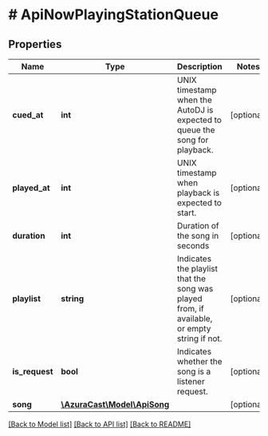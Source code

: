 # # ApiNowPlayingStationQueue

## Properties

Name | Type | Description | Notes
------------ | ------------- | ------------- | -------------
**cued_at** | **int** | UNIX timestamp when the AutoDJ is expected to queue the song for playback. | [optional]
**played_at** | **int** | UNIX timestamp when playback is expected to start. | [optional]
**duration** | **int** | Duration of the song in seconds | [optional]
**playlist** | **string** | Indicates the playlist that the song was played from, if available, or empty string if not. | [optional]
**is_request** | **bool** | Indicates whether the song is a listener request. | [optional]
**song** | [**\AzuraCast\Model\ApiSong**](ApiSong.md) |  | [optional]

[[Back to Model list]](../../README.md#models) [[Back to API list]](../../README.md#endpoints) [[Back to README]](../../README.md)

